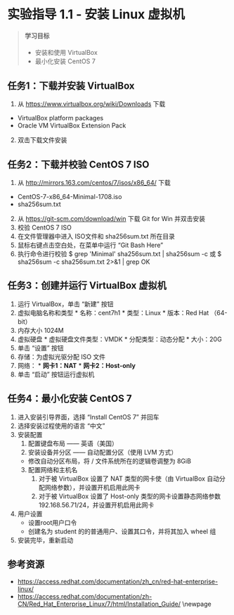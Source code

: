 # 实验指导 1.1 - 安装 Linux 虚拟机

>#### 学习目标
> * 安装和使用 VirtualBox
> * 最小化安装 CentOS 7


## 任务1：下载并安装 VirtualBox

1. 从 <https://www.virtualbox.org/wiki/Downloads> 下载
  * VirtualBox platform packages
  * Oracle VM VirtualBox Extension Pack
2. 双击下载文件安装

## 任务2：下载并校验 CentOS 7 ISO

1. 从 <http://mirrors.163.com/centos/7/isos/x86_64/> 下载
  * CentOS-7-x86_64-Minimal-1708.iso
  * sha256sum.txt
2. 从 <https://git-scm.com/download/win> 下载 Git for Win 并双击安装
3. 校验 CentOS 7 ISO
  1. 在文件管理器中进入 ISO文件和 sha256sum.txt 所在目录
  2. 鼠标右键点击空白处，在菜单中运行 “Git Bash Here”
  3. 执行命令进行校验
          $ grep 'Minimal' sha256sum.txt | sha256sum -c
	      或
          $ sha256sum -c sha256sum.txt 2>&1 | grep OK

## 任务3：创建并运行 VirtualBox 虚拟机

1. 运行 VirtualBox，单击 “新建” 按钮
  1. 虚拟电脑名称和类型
    * 名称：cent7h1
    * 类型：Linux
    * 版本：Red Hat （64-bit）
  2. 内存大小 1024M
  3. 虚拟硬盘 
    * 虚拟硬盘文件类型：VMDK
    * 分配类型：动态分配
    * 大小：20G
2. 单击 “设置” 按钮
  1. 存储：为虚拟光驱分配 ISO 文件
  2. 网络：
    * **网卡1：NAT** 
    * **网卡2：Host-only**
3. 单击 “启动” 按钮运行虚拟机

## 任务4：最小化安装 CentOS 7

1. 进入安装引导界面，选择 “Install CentOS 7” 并回车
2. 选择安装过程使用的语言 “中文”
3. 安装配置
   1. 配置键盘布局  —— 英语（美国） 
   2. 安装设备并分区 —— 自动配置分区（使用 LVM 方式）
     * 修改自动分区布局，将 / 文件系统所在的逻辑卷调整为 8GiB
   3. 配置网络和主机名
      1. 对于被 VirtualBox 设置了 NAT 类型的网卡使（由 VirtualBox 自动分配网络参数），并设置开机启用此网卡
      2. 对于被 VirtualBox 设置了 Host-only 类型的网卡设置静态网络参数 192.168.56.71/24，并设置开机启用此网卡
4. 用户设置
   - 设置root用户口令
   - 创建名为 student 的的普通用户、设置其口令，并将其加入 wheel 组
5. 安装完毕，重新启动


## 参考资源

* https://access.redhat.com/documentation/zh_cn/red-hat-enterprise-linux/
* https://access.redhat.com/documentation/zh-CN/Red_Hat_Enterprise_Linux/7/html/Installation_Guide/
\newpage
